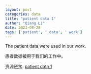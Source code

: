 ```yaml
---
layout: post
categories: data
title: "patient data 1"
author: "Qiang Li"
date: 2023-08-28
tags: ['patient', ' data', ' work']
---
```


The patient data were used in our work.

患者数据被用于我们的工作中。

资源链接: [patient data 1](https://doi.org/10.57760/sciencedb.j00186.00199)
